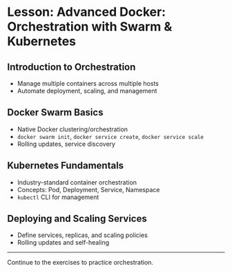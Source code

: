 # Lesson: Advanced Docker: Orchestration with Swarm & Kubernetes

## Introduction to Orchestration
- Manage multiple containers across multiple hosts
- Automate deployment, scaling, and management

## Docker Swarm Basics
- Native Docker clustering/orchestration
- `docker swarm init`, `docker service create`, `docker service scale`
- Rolling updates, service discovery

## Kubernetes Fundamentals
- Industry-standard container orchestration
- Concepts: Pod, Deployment, Service, Namespace
- `kubectl` CLI for management

## Deploying and Scaling Services
- Define services, replicas, and scaling policies
- Rolling updates and self-healing

---

Continue to the exercises to practice orchestration.